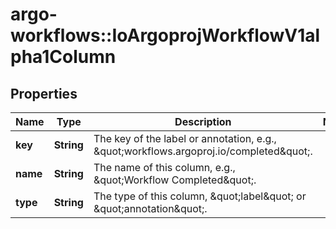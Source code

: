 # argo-workflows::IoArgoprojWorkflowV1alpha1Column

## Properties
Name | Type | Description | Notes
------------ | ------------- | ------------- | -------------
**key** | **String** | The key of the label or annotation, e.g., \&quot;workflows.argoproj.io/completed\&quot;. | 
**name** | **String** | The name of this column, e.g., \&quot;Workflow Completed\&quot;. | 
**type** | **String** | The type of this column, \&quot;label\&quot; or \&quot;annotation\&quot;. | 


